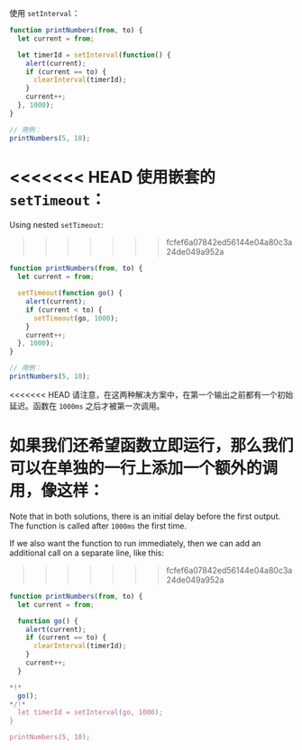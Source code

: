 
使用 `setInterval`：

```js run
function printNumbers(from, to) {
  let current = from;

  let timerId = setInterval(function() {
    alert(current);
    if (current == to) {
      clearInterval(timerId);
    }
    current++;
  }, 1000);
}

// 用例：
printNumbers(5, 10);
```

<<<<<<< HEAD
使用嵌套的 `setTimeout`：
=======
Using nested `setTimeout`:
>>>>>>> fcfef6a07842ed56144e04a80c3a24de049a952a


```js run
function printNumbers(from, to) {
  let current = from;

  setTimeout(function go() {
    alert(current);
    if (current < to) {
      setTimeout(go, 1000);
    }
    current++;
  }, 1000);
}

// 用例：
printNumbers(5, 10);
```

<<<<<<< HEAD
请注意，在这两种解决方案中，在第一个输出之前都有一个初始延迟。函数在 `1000ms` 之后才被第一次调用。

如果我们还希望函数立即运行，那么我们可以在单独的一行上添加一个额外的调用，像这样：
=======
Note that in both solutions, there is an initial delay before the first output. The function is called after `1000ms` the first time.

If we also want the function to run immediately, then we can add an additional call on a separate line, like this:
>>>>>>> fcfef6a07842ed56144e04a80c3a24de049a952a

```js run
function printNumbers(from, to) {
  let current = from;

  function go() {
    alert(current);
    if (current == to) {
      clearInterval(timerId);
    }
    current++;
  }

*!*
  go();
*/!*
  let timerId = setInterval(go, 1000);
}

printNumbers(5, 10);
```

